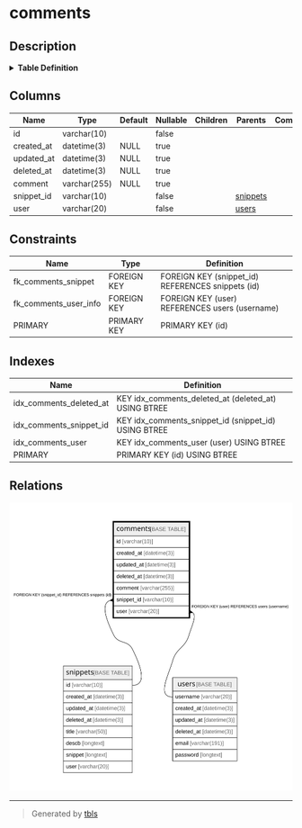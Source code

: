 # comments

## Description

<details>
<summary><strong>Table Definition</strong></summary>

```sql
CREATE TABLE `comments` (
  `id` varchar(10) NOT NULL,
  `created_at` datetime(3) DEFAULT NULL,
  `updated_at` datetime(3) DEFAULT NULL,
  `deleted_at` datetime(3) DEFAULT NULL,
  `comment` varchar(255) DEFAULT NULL,
  `snippet_id` varchar(10) NOT NULL,
  `user` varchar(20) NOT NULL,
  PRIMARY KEY (`id`),
  KEY `idx_comments_deleted_at` (`deleted_at`),
  KEY `idx_comments_snippet_id` (`snippet_id`),
  KEY `idx_comments_user` (`user`),
  CONSTRAINT `fk_comments_snippet` FOREIGN KEY (`snippet_id`) REFERENCES `snippets` (`id`),
  CONSTRAINT `fk_comments_user_info` FOREIGN KEY (`user`) REFERENCES `users` (`username`)
) ENGINE=InnoDB DEFAULT CHARSET=utf8mb4
```

</details>

## Columns

| Name | Type | Default | Nullable | Children | Parents | Comment |
| ---- | ---- | ------- | -------- | -------- | ------- | ------- |
| id | varchar(10) |  | false |  |  |  |
| created_at | datetime(3) | NULL | true |  |  |  |
| updated_at | datetime(3) | NULL | true |  |  |  |
| deleted_at | datetime(3) | NULL | true |  |  |  |
| comment | varchar(255) | NULL | true |  |  |  |
| snippet_id | varchar(10) |  | false |  | [snippets](snippets.md) |  |
| user | varchar(20) |  | false |  | [users](users.md) |  |

## Constraints

| Name | Type | Definition |
| ---- | ---- | ---------- |
| fk_comments_snippet | FOREIGN KEY | FOREIGN KEY (snippet_id) REFERENCES snippets (id) |
| fk_comments_user_info | FOREIGN KEY | FOREIGN KEY (user) REFERENCES users (username) |
| PRIMARY | PRIMARY KEY | PRIMARY KEY (id) |

## Indexes

| Name | Definition |
| ---- | ---------- |
| idx_comments_deleted_at | KEY idx_comments_deleted_at (deleted_at) USING BTREE |
| idx_comments_snippet_id | KEY idx_comments_snippet_id (snippet_id) USING BTREE |
| idx_comments_user | KEY idx_comments_user (user) USING BTREE |
| PRIMARY | PRIMARY KEY (id) USING BTREE |

## Relations

![er](comments.svg)

---

> Generated by [tbls](https://github.com/k1LoW/tbls)
